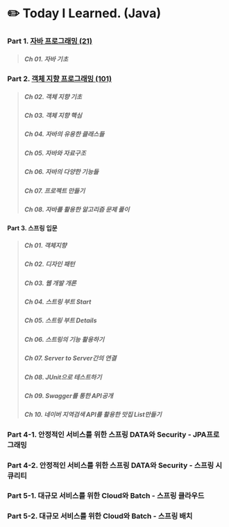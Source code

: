 # ✏️ Today I Learned. (Java)
### Part 1. [자바 프로그래밍 (21)](https://github.com/JiseongYoun/TIL/tree/main/Chapter1)
>##### Ch 01. 자바 기초
### Part 2. [객체 지향 프로그래밍 (101)](https://github.com/JiseongYoun/TIL/tree/main/Chapter2)
>##### Ch 02. 객체 지향 기초
>##### Ch 03. 객체 지향 핵심
>##### Ch 04. 자바의 유용한 클래스들
>##### Ch 05. 자바와 자료구조
>##### Ch 06. 자바의 다양한 기능들
>##### Ch 07. 프로젝트 만들기
>##### Ch 08. 자바를 활용한 알고리즘 문제 풀이
#### Part 3. 스프링 입문
>##### Ch 01. 객체지향
>##### Ch 02. 디자인 패턴
>##### Ch 03. 웹 개발 개론
>##### Ch 04. 스트링 부트 Start
>##### Ch 05. 스트링 부트 Details
>##### Ch 06. 스트링의 기능 활용하기
>##### Ch 07. Server to Server간의 연결
>##### Ch 08. JUnit으로 테스트하기
>##### Ch 09. Swagger를 통한 API공개
>##### Ch 10. 네이버 지역검색 API를 활용한 맛집 List만들기
### Part 4-1. 안정적인 서비스를 위한 스프링 DATA와 Security - JPA프로그래밍
### Part 4-2. 안정적인 서비스를 위한 스프링 DATA와 Security - 스프링 시큐리티
### Part 5-1. 대규모 서비스를 위한 Cloud와 Batch - 스프링 클라우드
### Part 5-2. 대규모 서비스를 위한 Cloud와 Batch - 스프링 배치
